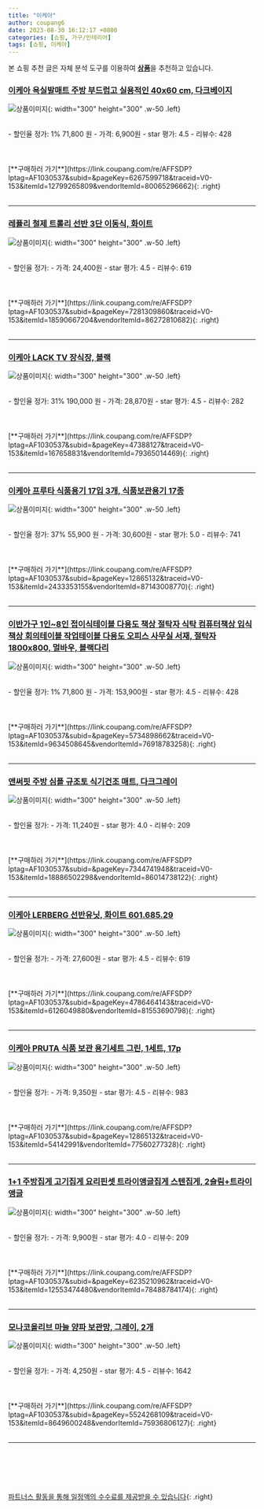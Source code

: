 ```yaml
---
title: "이케아"
author: coupang6
date: 2023-08-30 16:12:17 +0800
categories: [쇼핑, 가구/인테리어]
tags: [쇼핑, 이케아]
---
```


본 쇼핑 추천 글은 자체 분석 도구를 이용하여 [**상품**](https://link.coupang.com/a/bao1ui)을 추천하고 있습니다.

### [이케아 욕실발매트 주방 부드럽고 실용적인 40x60 cm, 다크베이지](https://link.coupang.com/re/AFFSDP?lptag=AF1030537&subid=&pageKey=6267599718&traceid=V0-153&itemId=12799265809&vendorItemId=80065296662)

![상품이미지](https://thumbnail10.coupangcdn.com/thumbnails/remote/230x230ex/image/vendor_inventory/36de/148e628716380cd6fb9aa2e12c6e410e30fb51f5de85043ec832c88823c2.jpg){: width="300" height="300" .w-50 .left}


<br>
- 할인율 정가: 1%  71,800   원
- 가격: 6,900원
- star 평가: 4.5
- 리뷰수: 428
<br>
<br>
<br>
<br>
[**구매하러 가기**](https://link.coupang.com/re/AFFSDP?lptag=AF1030537&subid=&pageKey=6267599718&traceid=V0-153&itemId=12799265809&vendorItemId=80065296662){: .right}
<br>
<br>

---

### [레퓰리 철제 트롤리 선반 3단 이동식, 화이트](https://link.coupang.com/re/AFFSDP?lptag=AF1030537&subid=&pageKey=7281309860&traceid=V0-153&itemId=18590667204&vendorItemId=86272810682)

![상품이미지](https://thumbnail8.coupangcdn.com/thumbnails/remote/230x230ex/image/vendor_inventory/df3d/69fbb7a95f68f648aaae6255553f65bd1fdf7690310c6ce2b49cd5785c96.jpg){: width="300" height="300" .w-50 .left}


<br>
- 할인율 정가: 
- 가격: 24,400원
- star 평가: 4.5
- 리뷰수: 619
<br>
<br>
<br>
<br>
[**구매하러 가기**](https://link.coupang.com/re/AFFSDP?lptag=AF1030537&subid=&pageKey=7281309860&traceid=V0-153&itemId=18590667204&vendorItemId=86272810682){: .right}
<br>
<br>

---

### [이케아 LACK TV 장식장, 블랙](https://link.coupang.com/re/AFFSDP?lptag=AF1030537&subid=&pageKey=47388127&traceid=V0-153&itemId=167658831&vendorItemId=79365014469)

![상품이미지](https://thumbnail6.coupangcdn.com/thumbnails/remote/230x230ex/image/vendor_inventory/4a5e/cedbd3e1c99cc4c18fd7e73f6d2410a075868be517282f57f02d834b64b5.jpg){: width="300" height="300" .w-50 .left}


<br>
- 할인율 정가: 31%  190,000   원
- 가격: 28,870원
- star 평가: 4.5
- 리뷰수: 282
<br>
<br>
<br>
<br>
[**구매하러 가기**](https://link.coupang.com/re/AFFSDP?lptag=AF1030537&subid=&pageKey=47388127&traceid=V0-153&itemId=167658831&vendorItemId=79365014469){: .right}
<br>
<br>

---

### [이케아 프루타 식품용기 17입 3개, 식품보관용기 17종](https://link.coupang.com/re/AFFSDP?lptag=AF1030537&subid=&pageKey=12865132&traceid=V0-153&itemId=2433353155&vendorItemId=87143008770)

![상품이미지](https://thumbnail10.coupangcdn.com/thumbnails/remote/230x230ex/image/vendor_inventory/6411/127288b28dbe6251a3c9efd5698d9b0d3366dbbd5e9cf345a3c1ca7f2998.jpg){: width="300" height="300" .w-50 .left}


<br>
- 할인율 정가: 37%  55,900   원
- 가격: 30,600원
- star 평가: 5.0
- 리뷰수: 741
<br>
<br>
<br>
<br>
[**구매하러 가기**](https://link.coupang.com/re/AFFSDP?lptag=AF1030537&subid=&pageKey=12865132&traceid=V0-153&itemId=2433353155&vendorItemId=87143008770){: .right}
<br>
<br>

---

### [이반가구 1인~8인 접이식테이블 다용도 책상 절탁자 식탁 컴퓨터책상 입식책상 회의테이블 작업테이블 다용도 오피스 사무실 서재, 절탁자 1800x800, 멀바우, 블랙다리](https://link.coupang.com/re/AFFSDP?lptag=AF1030537&subid=&pageKey=5734898662&traceid=V0-153&itemId=9634508645&vendorItemId=76918783258)

![상품이미지](https://thumbnail7.coupangcdn.com/thumbnails/remote/230x230ex/image/vendor_inventory/149f/ab7f27dfaf29e454005e7f704d75b4a3f0639ec899077d005ae3945bf003.jpg){: width="300" height="300" .w-50 .left}


<br>
- 할인율 정가: 1%  71,800   원
- 가격: 153,900원
- star 평가: 4.5
- 리뷰수: 428
<br>
<br>
<br>
<br>
[**구매하러 가기**](https://link.coupang.com/re/AFFSDP?lptag=AF1030537&subid=&pageKey=5734898662&traceid=V0-153&itemId=9634508645&vendorItemId=76918783258){: .right}
<br>
<br>

---

### [앤써핏 주방 심플 규조토 식기건조 매트, 다크그레이](https://link.coupang.com/re/AFFSDP?lptag=AF1030537&subid=&pageKey=7344741948&traceid=V0-153&itemId=18886502298&vendorItemId=86014738122)

![상품이미지](https://thumbnail6.coupangcdn.com/thumbnails/remote/230x230ex/image/rs_quotation_api/qhot7nl7/5c777b764e984b08b5b0eb9e33a6dc8f.jpg){: width="300" height="300" .w-50 .left}


<br>
- 할인율 정가: 
- 가격: 11,240원
- star 평가: 4.0
- 리뷰수: 209
<br>
<br>
<br>
<br>
[**구매하러 가기**](https://link.coupang.com/re/AFFSDP?lptag=AF1030537&subid=&pageKey=7344741948&traceid=V0-153&itemId=18886502298&vendorItemId=86014738122){: .right}
<br>
<br>

---

### [이케아 LERBERG 선반유닛, 화이트 601.685.29](https://link.coupang.com/re/AFFSDP?lptag=AF1030537&subid=&pageKey=4786464143&traceid=V0-153&itemId=6126049880&vendorItemId=81553690798)

![상품이미지](https://thumbnail10.coupangcdn.com/thumbnails/remote/230x230ex/image/vendor_inventory/c5ae/a84e00dccbdd600d0fc6de05c4dea484def9b4321a8a9c6df66a34bf490c.JPG){: width="300" height="300" .w-50 .left}


<br>
- 할인율 정가: 
- 가격: 27,600원
- star 평가: 4.5
- 리뷰수: 619
<br>
<br>
<br>
<br>
[**구매하러 가기**](https://link.coupang.com/re/AFFSDP?lptag=AF1030537&subid=&pageKey=4786464143&traceid=V0-153&itemId=6126049880&vendorItemId=81553690798){: .right}
<br>
<br>

---

### [이케아 PRUTA 식품 보관 용기세트 그린, 1세트, 17p](https://link.coupang.com/re/AFFSDP?lptag=AF1030537&subid=&pageKey=12865132&traceid=V0-153&itemId=54142991&vendorItemId=77560277328)

![상품이미지](https://thumbnail7.coupangcdn.com/thumbnails/remote/230x230ex/image/vendor_inventory/ba6e/c157082f2a4a0aeb7f0ead2ab1b6e238820df8f12498f43e9063b0ac93b2.jpg){: width="300" height="300" .w-50 .left}


<br>
- 할인율 정가: 
- 가격: 9,350원
- star 평가: 4.5
- 리뷰수: 983
<br>
<br>
<br>
<br>
[**구매하러 가기**](https://link.coupang.com/re/AFFSDP?lptag=AF1030537&subid=&pageKey=12865132&traceid=V0-153&itemId=54142991&vendorItemId=77560277328){: .right}
<br>
<br>

---

### [1+1 주방집게 고기집게 요리핀셋 트라이앵글집게 스텐집게, 2슬림+트라이앵글](https://link.coupang.com/re/AFFSDP?lptag=AF1030537&subid=&pageKey=6235210962&traceid=V0-153&itemId=12553474480&vendorItemId=78488784174)

![상품이미지](https://thumbnail9.coupangcdn.com/thumbnails/remote/230x230ex/image/vendor_inventory/ad3b/d54e774e611284f13dec12186b0248dc94f6fe035c177b6cdfcc7d4a61da.jpg){: width="300" height="300" .w-50 .left}


<br>
- 할인율 정가: 
- 가격: 9,900원
- star 평가: 4.0
- 리뷰수: 209
<br>
<br>
<br>
<br>
[**구매하러 가기**](https://link.coupang.com/re/AFFSDP?lptag=AF1030537&subid=&pageKey=6235210962&traceid=V0-153&itemId=12553474480&vendorItemId=78488784174){: .right}
<br>
<br>

---

### [모나코올리브 마늘 양파 보관망, 그레이, 2개](https://link.coupang.com/re/AFFSDP?lptag=AF1030537&subid=&pageKey=5524268109&traceid=V0-153&itemId=8649600248&vendorItemId=75936806127)

![상품이미지](https://thumbnail10.coupangcdn.com/thumbnails/remote/230x230ex/image/rs_quotation_api/pv136lb5/0c066e1f0424478f9f712cb7bc8f614e.jpg){: width="300" height="300" .w-50 .left}


<br>
- 할인율 정가: 
- 가격: 4,250원
- star 평가: 4.5
- 리뷰수: 1642
<br>
<br>
<br>
<br>
[**구매하러 가기**](https://link.coupang.com/re/AFFSDP?lptag=AF1030537&subid=&pageKey=5524268109&traceid=V0-153&itemId=8649600248&vendorItemId=75936806127){: .right}
<br>
<br>

---
<br><br><br><br><br> [파트너스 활동을 통해 일정액의 수수료를 제공받을 수 있습니다](https://link.coupang.com/a/bao1ui){: .right}